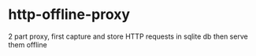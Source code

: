 # http-offline-proxy
2 part proxy, first capture and store HTTP requests in sqlite db then serve them offline
